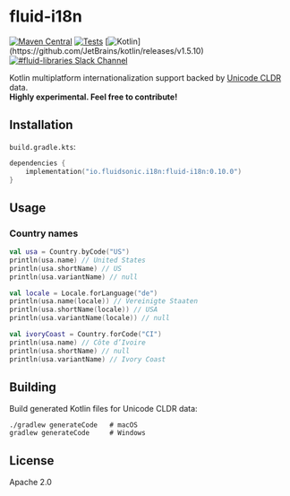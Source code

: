 fluid-i18n
============

[![Maven Central](https://img.shields.io/maven-central/v/io.fluidsonic.i18n/fluid-i18n?label=Maven%20Central)](https://search.maven.org/artifact/io.fluidsonic.i18n/fluid-i18n)
[![Tests](https://github.com/fluidsonic/fluid-i18n/workflows/Tests/badge.svg)](https://github.com/fluidsonic/fluid-i18n/actions?workflow=Tests)
[![Kotlin](https://img.shields.io/badge/Kotlin-1.5.10%20(Darwin,%20JVM,%20JS)-blue.svg)](https://github.com/JetBrains/kotlin/releases/v1.5.10)
[![#fluid-libraries Slack Channel](https://img.shields.io/badge/slack-%23fluid--libraries-543951.svg?label=Slack)](https://kotlinlang.slack.com/messages/C7UDFSVT2/)

Kotlin multiplatform internationalization support backed by [Unicode CLDR](http://cldr.unicode.org/) data.  
**Highly experimental. Feel free to contribute!**



Installation
------------

`build.gradle.kts`:

```kotlin
dependencies {
	implementation("io.fluidsonic.i18n:fluid-i18n:0.10.0")
}
```

Usage
-----

### Country names

```kotlin
val usa = Country.byCode("US")
println(usa.name) // United States
println(usa.shortName) // US
println(usa.variantName) // null

val locale = Locale.forLanguage("de")
println(usa.name(locale)) // Vereinigte Staaten
println(usa.shortName(locale)) // USA
println(usa.variantName(locale)) // null

val ivoryCoast = Country.forCode("CI")
println(usa.name) // Côte d’Ivoire
println(usa.shortName) // null
println(usa.variantName) // Ivory Coast
```

Building
--------

Build generated Kotlin files for Unicode CLDR data:

```shell
./gradlew generateCode   # macOS
gradlew generateCode     # Windows
```

License
-------

Apache 2.0
